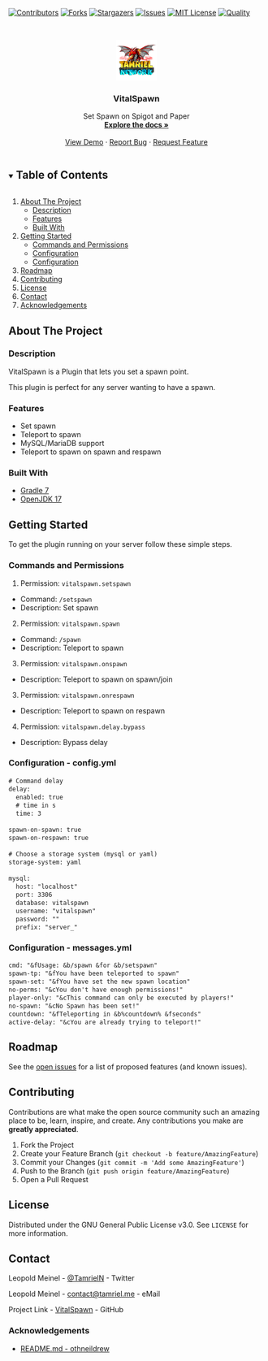 <!-- PROJECT SHIELDS -->
[![Contributors][contributors-shield]][contributors-url]
[![Forks][forks-shield]][forks-url]
[![Stargazers][stars-shield]][stars-url]
[![Issues][issues-shield]][issues-url]
[![MIT License][license-shield]][license-url]
[![Quality][quality-shield]][quality-url]

<!-- PROJECT LOGO -->
<!--suppress ALL -->
<br />
<p align="center">
  <a href="https://github.com/TamrielNetwork/VitalSpawn">
    <img src="images/logo.png" alt="Logo" width="80" height="80">
  </a>

<h3 align="center">VitalSpawn</h3>

  <p align="center">
    Set Spawn on Spigot and Paper
    <br />
    <a href="https://github.com/TamrielNetwork/VitalSpawn"><strong>Explore the docs »</strong></a>
    <br />
    <br />
    <a href="https://github.com/TamrielNetwork/VitalSpawn">View Demo</a>
    ·
    <a href="https://github.com/TamrielNetwork/VitalSpawn/issues">Report Bug</a>
    ·
    <a href="https://github.com/TamrielNetwork/VitalSpawn/issues">Request Feature</a>
  </p>

<!-- TABLE OF CONTENTS -->
<details open="open">
  <summary><h2 style="display: inline-block">Table of Contents</h2></summary>
  <ol>
    <li>
      <a href="#about-the-project">About The Project</a>
      <ul>
        <li><a href="#description">Description</a></li>
        <li><a href="#features">Features</a></li>
        <li><a href="#built-with">Built With</a></li>
      </ul>
    </li>
    <li>
      <a href="#getting-started">Getting Started</a>
      <ul>
        <li><a href="#commands-and-permissions">Commands and Permissions</a></li>
        <li><a href="#configuration - config.yml">Configuration</a></li>
		<li><a href="#configuration - messages.yml">Configuration</a></li>
      </ul>
    </li>
    <li><a href="#roadmap">Roadmap</a></li>
    <li><a href="#contributing">Contributing</a></li>
    <li><a href="#license">License</a></li>
    <li><a href="#contact">Contact</a></li>
    <li><a href="#acknowledgements">Acknowledgements</a></li>
  </ol>
</details>

<!-- ABOUT THE PROJECT -->

## About The Project

### Description

VitalSpawn is a Plugin that lets you set a spawn point.

This plugin is perfect for any server wanting to have a spawn.

### Features

* Set spawn
* Teleport to spawn
* MySQL/MariaDB support
* Teleport to spawn on spawn and respawn

### Built With

* [Gradle 7](https://docs.gradle.org/7.4/release-notes.html)
* [OpenJDK 17](https://openjdk.java.net/projects/jdk/17/)

<!-- GETTING STARTED -->

## Getting Started

To get the plugin running on your server follow these simple steps.

### Commands and Permissions

1. Permission: `vitalspawn.setspawn`

* Command: `/setspawn`
* Description: Set spawn

2. Permission: `vitalspawn.spawn`

* Command: `/spawn`
* Description: Teleport to spawn

3. Permission: `vitalspawn.onspawn`

* Description: Teleport to spawn on spawn/join

3. Permission: `vitalspawn.onrespawn`

* Description: Teleport to spawn on respawn

4. Permission: `vitalspawn.delay.bypass`

* Description: Bypass delay

### Configuration - config.yml

```
# Command delay
delay:
  enabled: true
  # time in s
  time: 3

spawn-on-spawn: true
spawn-on-respawn: true

# Choose a storage system (mysql or yaml)
storage-system: yaml

mysql:
  host: "localhost"
  port: 3306
  database: vitalspawn
  username: "vitalspawn"
  password: ""
  prefix: "server_"
```

### Configuration - messages.yml

```
cmd: "&fUsage: &b/spawn &for &b/setspawn"
spawn-tp: "&fYou have been teleported to spawn"
spawn-set: "&fYou have set the new spawn location"
no-perms: "&cYou don't have enough permissions!"
player-only: "&cThis command can only be executed by players!"
no-spawn: "&cNo Spawn has been set!"
countdown: "&fTeleporting in &b%countdown% &fseconds"
active-delay: "&cYou are already trying to teleport!"
```

<!-- ROADMAP -->

## Roadmap

See the [open issues](https://github.com/TamrielNetwork/VitalSpawn/issues) for a list of proposed features (and known
issues).

<!-- CONTRIBUTING -->

## Contributing

Contributions are what make the open source community such an amazing place to be, learn, inspire, and create. Any
contributions you make are **greatly appreciated**.

1. Fork the Project
2. Create your Feature Branch (`git checkout -b feature/AmazingFeature`)
3. Commit your Changes (`git commit -m 'Add some AmazingFeature'`)
4. Push to the Branch (`git push origin feature/AmazingFeature`)
5. Open a Pull Request

<!-- LICENSE -->

## License

Distributed under the GNU General Public License v3.0. See `LICENSE` for more information.

<!-- CONTACT -->

## Contact

Leopold Meinel - [@TamrielN](https://twitter.com/TamrielN) - Twitter

Leopold Meinel - [contact@tamriel.me](mailto:contact@tamriel.me) - eMail

Project Link - [VitalSpawn](https://github.com/TamrielNetwork/VitalSpawn) - GitHub

<!-- ACKNOWLEDGEMENTS -->

### Acknowledgements

* [README.md - othneildrew](https://github.com/othneildrew/Best-README-Template)

<!-- MARKDOWN LINKS & IMAGES -->

[contributors-shield]: https://img.shields.io/github/contributors-anon/TamrielNetwork/VitalSpawn?style=for-the-badge

[contributors-url]: https://github.com/TamrielNetwork/VitalSpawn/graphs/contributors

[forks-shield]: https://img.shields.io/github/forks/TamrielNetwork/VitalSpawn?label=Forks&style=for-the-badge

[forks-url]: https://github.com/TamrielNetwork/VitalSpawn/network/members

[stars-shield]: https://img.shields.io/github/stars/TamrielNetwork/VitalSpawn?style=for-the-badge

[stars-url]: https://github.com/TamrielNetwork/VitalSpawn/stargazers

[issues-shield]: https://img.shields.io/github/issues/TamrielNetwork/VitalSpawn?style=for-the-badge

[issues-url]: https://github.com/TamrielNetwork/VitalSpawn/issues

[license-shield]: https://img.shields.io/github/license/TamrielNetwork/VitalSpawn?style=for-the-badge

[license-url]: https://github.com/TamrielNetwork/VitalSpawn/blob/main/LICENSE

[quality-shield]: https://img.shields.io/codefactor/grade/github/TamrielNetwork/VitalSpawn?style=for-the-badge

[quality-url]: https://www.codefactor.io/repository/github/TamrielNetwork/VitalSpawn
